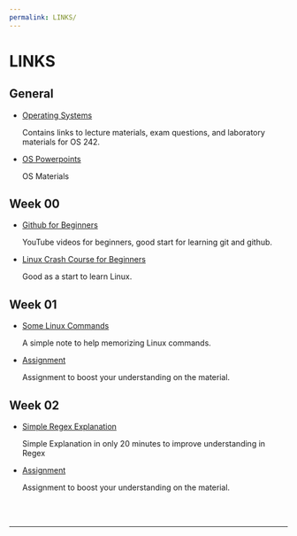 ```yaml
---
permalink: LINKS/
---
```


# LINKS #

## General ##
* [Operating Systems](https://os.vlsm.org/) 

  Contains links to lecture materials, exam questions, and laboratory materials for OS 242.
* [OS Powerpoints](https://codex.cs.yale.edu/avi/os-book/OS10/slide-dir/)

  OS Materials

## Week 00 ##
* [Github for Beginners](https://www.youtube.com/watch?v=RGOj5yH7evk)

  YouTube videos for beginners, good start for learning git and github.
* [Linux Crash Course for Beginners](https://www.youtube.com/watch?v=ROjZy1WbCIA)

  Good as a start to learn Linux.

## Week 01 ##
* [Some Linux Commands](https://www.geeksforgeeks.org/linux-commands-cheat-sheet/)

  A simple note to help memorizing Linux commands.
* [Assignment](https://demos.vlsm.org/)

  Assignment to boost your understanding on the material.

## Week 02 ##
* [Simple Regex Explanation](https://www.youtube.com/watch?v=rhzKDrUiJVk)

  Simple Explanation in only 20 minutes to improve understanding in Regex
* [Assignment](https://demos.vlsm.org/)

  Assignment to boost your understanding on the material.
  
<br>
<br>
<hr>
